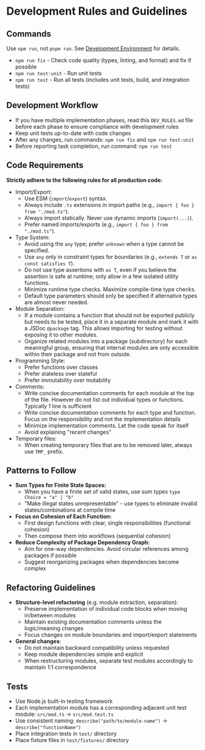 # Development Rules and Guidelines

## Commands

Use `npm run`, not `pnpm run`.
See [Development Environment](./DEV_ENVIRONMENT.md) for details.

- `npm run fix` - Check code quality (types, linting, and format) and fix if possible
- `npm run test:unit` - Run unit tests
- `npm run test` - Run all tests (includes unit tests, build, and integration tests)

## Development Workflow

- If you have multiple implementation phases, read this `DEV_RULES.md` file before each phase to ensure compliance with development rules
- Keep unit tests up-to-date with code changes
- After any changes, run commands: `npm run fix` and `npm run test:unit`
- Before reporting task completion, run command: `npm run test`

## Code Requirements

**Strictly adhere to the following rules for all production code:**

- Import/Export:
	- Use ESM (`import`/`export`) syntax.
	- Always include `.ts` extensions in import paths (e.g., `import { foo } from "./mod.ts"`).
	- Always import statically. Never use dynamic imports (`import(...)`).
	- Prefer named imports/exports (e.g., `import { foo } from "./mod.ts"`).
- Type System:
	- Avoid using the `any` type; prefer `unknown` when a type cannot be specified.
	- Use `any` only in constraint types for boundaries (e.g., `extends T` or `as const satisfies T`).
	- Do not use type assertions with `as T`, even if you believe the assertion is safe at runtime;
	  only allow in a few isolated utility functions.
	- Minimize runtime type checks. Maximize compile-time type checks.
	- Default type parameters should only be specified if alternative types are almost never needed.
- Module Separation:
	- If a module contains a function that should not be exported publicly but needs to be tested,
		place it in a separate module and mark it with a JSDoc `@package` tag.
		This allows importing for testing without exposing it to other modules.
	- Organize related modules into a package (subdirectory) for each meaningful group,
		ensuring that internal modules are only accessible within their package and not from outside.
- Programming Style:
	- Prefer functions over classes
	- Prefer stateless over stateful
	- Prefer immutability over mutability
- Comments:
	- Write concise documentation comments for each module at the top of the file.
	  However do not list out individual types or functions. Typically 1 line is sufficient
	- Write concise documentation comments for each type and function.
	  Focus on the responsibility and not the implementation details
	- Minimize implementation comments. Let the code speak for itself
	- Avoid explaining "recent changes"
- Temporary files:
	- When creating temporary files that are to be removed later, always use `TMP_` prefix.

## Patterns to Follow

- **Sum Types for Finite State Spaces:**
	- When you have a finite set of valid states, use sum types `type Choice = "a" | "b"`
	- "Make illegal states unrepresentable" - use types to eliminate invalid states/combinations at compile time
- **Focus on Cohesion of Each Function:**
	- First design functions with clear, single responsibilities (functional cohesion)
	- Then compose them into workflows (sequential cohesion)
- **Reduce Complexity of Package Dependency Graph:**
	- Aim for one-way dependencies. Avoid circular references among packages if possible
	- Suggest reorganizing packages when dependencies become complex

## Refactoring Guidelines

- **Structure-level refactoring** (e.g. module extraction, separation):
	- Preserve implementation of individual code blocks when moving in/between modules
	- Maintain existing documentation comments unless the logic/meaning changes
	- Focus changes on module boundaries and import/export statements
- **General changes**:
	- Do not maintain backward compatibility unless requested
	- Keep module dependencies simple and explicit
	- When restructuring modules, separate test modules accordingly to maintain 1:1 correspondence

## Tests

- Use Node.js built-in testing framework
- Each implementation module has a corresponding adjacent unit test module: `src/mod.ts` → `src/mod.test.ts`
- Use consistent naming: `describe("path/to/module-name")` → `describe("functionName")`
- Place integration tests in `test/` directory
- Place fixture files in `test/fixtures/` directory
